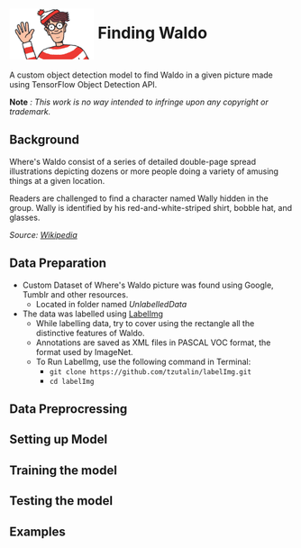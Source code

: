 # <img src="/README Resources/684929827Find Waldo.jpg" width="150" align="center" > Finding Waldo
A custom object detection model to find Waldo in a given picture made using TensorFlow Object Detection API.

**Note** *: This work is no way intended to infringe upon any copyright or trademark.*

## Background
Where's Waldo consist of a series of detailed double-page spread illustrations depicting dozens or more people doing a variety of amusing things at a given location. 

Readers are challenged to find a character named Wally hidden in the group. Wally is identified by his red-and-white-striped shirt, bobble hat, and glasses.

*Source: [Wikipedia](https://en.wikipedia.org/wiki/Where%27s_Wally%3F)*

## Data Preparation
* Custom Dataset of Where's Waldo picture was found using Google, Tumblr and other resources.
  * Located in folder named *UnlabelledData*
* The data was labelled using [LabelImg](https://github.com/tzutalin/labelImg)
  * While labelling data, try to cover using the rectangle all the distinctive features of Waldo.
  * Annotations are saved as XML files in PASCAL VOC format, the format used by ImageNet.
  * To Run LabelImg, use the following command in Terminal:
    * `git clone https://github.com/tzutalin/labelImg.git`
    * `cd labelImg`

## Data Preprocressing

## Setting up Model

## Training the model

## Testing the model

## Examples
